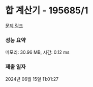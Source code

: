 # 합 계산기 - 195685/1 

[문제 링크](https://level.goorm.io/exam/195685/%ED%95%A9-%EA%B3%84%EC%82%B0%EA%B8%B0/quiz/1) 

### 성능 요약

메모리: 30.96 MB, 시간: 0.12 ms

### 제출 일자

2024년 06월 15일 11:01:27

